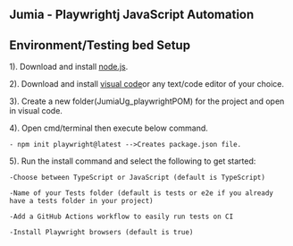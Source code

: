 ## **Jumia - Playwrightj JavaScript Automation** ##

## **Environment/Testing bed Setup** ##

1). Download and install [node.js](https://nodejs.org/en/download). 

2). Download and install [visual code](https://code.visualstudio.com/download)or any text/code editor of your choice.

3). Create a new folder(JumiaUg_playwrightPOM) for the project and open in visual code.

4). Open cmd/terminal then execute below command.

	- npm init playwright@latest -->Creates package.json file.

5). Run the install command and select the following to get started:

    -Choose between TypeScript or JavaScript (default is TypeScript)
    
    -Name of your Tests folder (default is tests or e2e if you already have a tests folder in your project)
    
    -Add a GitHub Actions workflow to easily run tests on CI
    
    -Install Playwright browsers (default is true)
